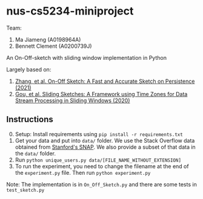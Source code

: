 # nus-cs5234-miniproject

Team:
1. Ma Jiameng (A0198964A)
2. Bennett Clement (A0200739J)

An On-Off-sketch with sliding window implementation in Python

Largely based on:
1. [Zhang, et al. On-Off Sketch: A Fast and Accurate Sketch on
   Persistence (2021)](https://vldb.org/pvldb/vol14/p128-zhang.pdf)
2. [Gou, et al. Sliding Sketches: A Framework using Time Zones for Data Stream
   Processing in Sliding
   Windows (2020)](https://yangtonghome.github.io/uploads/SlidingSketches_kdd2020.pdf)

## Instructions

0. Setup: Install requirements using `pip install -r requirements.txt`
1. Get your data and put into `data/` folder. We use the Stack Overflow data
   obtained from [Stanford's SNAP](https://snap.stanford.edu/data/sx-stackoverflow.html).
   We also provide a subset of that data in the `data/` folder.
2. Run `python unique_users.py data/[FILE_NAME_WITHOUT_EXTENSION]`
3. To run the experiment, you need to change the filename at the end of the
   `experiment.py` file. Then run `python experiment.py`

Note: The implementation is in `On_Off_Sketch.py` and there are some tests in
`test_sketch.py`

